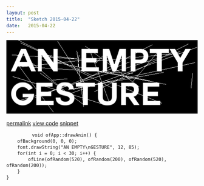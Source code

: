 ```yaml
---
layout: post
title:  "Sketch 2015-04-22"
date:   2015-04-22
---
```

![Daily sketch](/sketches/openFrameworks/2015-04-22.gif)
<div class="code">
	<a href="{% post_url 2015-04-22-sketch %}">permalink</a>
	<a href="https://github.com/dailysketches/dailySketches/tree/master/sketches/2015-04-22">view code</a>
	<a href="#">snippet</a>
	<pre>
		<code class="cpp">void ofApp::drawAnim() {
	ofBackground(0, 0, 0);
	font.drawString("AN EMPTY\nGESTURE", 12, 85);
	for(int i = 0; i &lt; 30; i++) {
		ofLine(ofRandom(520), ofRandom(200), ofRandom(520), ofRandom(200));
	}
}</code>
	</pre>
</div>